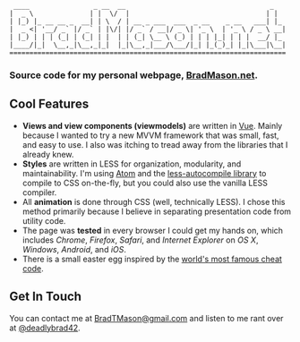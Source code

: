 ```
 ____                _ __  __                                    _   
|  _ \              | |  \/  |                                  | |  
| |_) |_ __ __ _  __| | \  / | __ _ ___  ___  _ __    _ __   ___| |_
|  _ <| '__/ _` |/ _` | |\/| |/ _` / __|/ _ \| '_ \  | '_ \ / _ \ __|
| |_) | | | (_| | (_| | |  | | (_| \__ \ (_) | | | |_| | | |  __/ |_
|____/|_|  \__,_|\__,_|_|  |_|\__,_|___/\___/|_| |_(_)_| |_|\___|\__|
=====================================================================
```

### Source code for my personal webpage, [BradMason.net](http://BradMason.net/).

## Cool Features
* **Views and view components (viewmodels)** are written in [Vue](http://http://vuejs.org). Mainly because I wanted to try a new MVVM framework that was small, fast, and easy to use. I also was itching to tread away from the libraries that I already knew.
* **Styles** are written in LESS for organization, modularity, and maintainability. I'm using [Atom](https://atom.io/) and the [less-autocompile library](https://atom.io/packages/less-autocompile) to compile to CSS on-the-fly, but you could also use the vanilla LESS compiler.
* All **animation** is done through CSS (well, technically LESS). I chose this method primarily because I believe in separating presentation code from utility code.
* The page was **tested** in every browser I could get my hands on, which includes *Chrome*, *Firefox*, *Safari*, and *Internet Explorer* on *OS X*, *Windows*, *Android*, and *iOS*.
* There is a small easter egg inspired by the [world's most famous cheat code](https://en.wikipedia.org/wiki/Konami_Code).

## Get In Touch
You can contact me at [BradTMason@gmail.com](mailto:bradtmason@gmail.com) and listen to me rant over at [@deadlybrad42](https://twitter.com/deadlybrad42).
